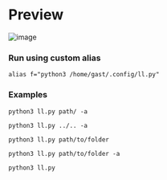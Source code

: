 # Preview

![image](https://user-images.githubusercontent.com/123122904/234132110-639c054f-6722-425d-9683-c51c19954660.png)

### Run using custom alias
```
alias f="python3 /home/gast/.config/ll.py"
```


### Examples
```
python3 ll.py path/ -a
```

```
python3 ll.py ../.. -a
```

```
python3 ll.py path/to/folder
```

```
python3 ll.py path/to/folder -a
```

```
python3 ll.py
```
